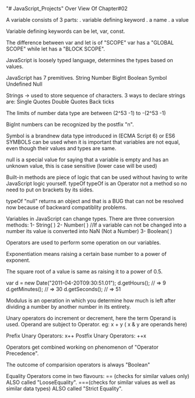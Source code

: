 "# JavaScript_Projects" 
Over View Of Chapter#02

  A variable consists of 3 parts:
.  variable defining keyword
.  a name
.  a value 
 
Variable defining keywords can be let, var, const.

The difference between var and let is of "SCOPE"
var has a "GLOBAL SCOPE" while let has a "BLOCK SCOPE".

JavaScript is loosely typed language, determines the types based on values.

JavaScript has 7 premitives.
String 
Number
BigInt
Boolean 
Symbol
Undefined
Null

Strings ->
used to store sequence of characters.
3  ways to declare strings are:
  Single Quotes
  Double Quotes
  Back ticks

The limits of number data type are between (2^53 -1) to -(2^53 -1)

BigInt numbers can be recognized by the postfix "n".

Symbol is a brandnew data type introduced in (ECMA Script 6) or ES6
SYMBOLS can be used when it is important that variables are not equal, even though their values and types are same.

null is a special value for saying that a variable is empty and has an unknown value, this is case sensitive (lower case will be  used)

Built-in methods are piece  of logic that can be used without having to write JavaScript logic yourself.
typeOf
typeOf is an Operator not a method so no need to put on brackets by its sides.

typeOf "null" returns an object and that is a BUG that can not be resolved now because of backward compatiblity problems.

Variables in JavaScript can change types.
There are three conversion methods:
1- String( )
2- Number( ) //If a variable can not be changed into a number its value is converted into NaN (Not a Number)
3- Boolean( )

Operators are used to perform some operation on our variables.

Exponentiation means raising a certain base number to a power of exponent.

The square root of a value is same as raising it to a power of 0.5.


var d = new Date("2011-04-20T09:30:51.01");
d.getHours(); // => 9
d.getMinutes(); // =>  30
d.getSeconds(); // => 51


Modulus is an operation in which you determine how much is left after dividing a number by another number in its entirety.

Unary operators do increment or decrement, here the term Operand is used.
Operand are  subject to Operator.
eg: x + y ( x & y are operands here)

Prefix Unary Operators: x++
Postfix Unary Operators: ++x

Operators get combined working on phenomenon 	of "Operator Precedence".
	  
The outcome of comparision operators is always  "Boolean" 

Equality Operators come in two flavours:
== (checks for similar values only) ALSO called "LooseEquality".
===(checks for similar values as well as similar data types) ALSO called "Strict Equality".


